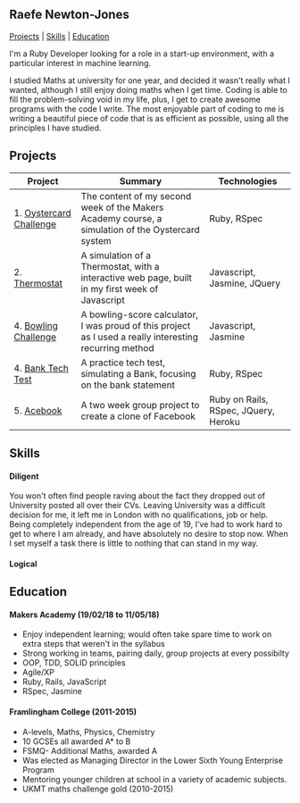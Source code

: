 ## Raefe Newton-Jones
[Projects](Projects) | [Skills](Skills) | [Education](Education)

I'm a Ruby Developer looking for a role in a start-up environment, with a particular interest in machine learning.

 I studied Maths at university for one year, and decided it wasn't really what I wanted, although I still enjoy doing maths when I get time. Coding is able to fill the problem-solving void in my life, plus, I get to create awesome programs with the code I write. The most enjoyable part of coding to me is writing a beautiful piece of code that is as efficient as possible, using all the principles I have studied.

## Projects
| Project  | Summary | Technologies |
| ------------- | ------------- | ------------- |
|1. [Oystercard Challenge](https://github.com/Raefey/oystercard)  | The content of my second week of the Makers Academy course, a simulation of the Oystercard system  | Ruby, RSpec  |
|2. [Thermostat](https://github.com/Raefey/thermostat-challenge)  | A simulation of a Thermostat, with a interactive web page, built in my first week of Javascript  | Javascript, Jasmine, JQuery  |
|4. [Bowling Challenge](https://github.com/Raefey/bowling-challenge)  | A bowling-score calculator, I was proud of this project as I used a really interesting recurring method  | Javascript, Jasmine |
|4. [Bank Tech Test](https://github.com/Raefey/bank-tech-test)  | A practice tech test, simulating a Bank, focusing on the bank statement  | Ruby, RSpec |
|5. [Acebook](https://github.com/Raefey/acebook-dart)  | A two week group project to create a clone of Facebook  | Ruby on Rails, RSpec, JQuery, Heroku  |

## Skills

#### Diligent

You won't often find people raving about the fact they dropped out of University posted all over their CVs. Leaving University was a difficult decision for me, it left me in London with no qualifications, job or help. Being completely independent from the age of 19, I've had to work hard to get to where I am already, and have absolutely no desire to stop now. When I set myself a task there is little to nothing that can stand in my way.

#### Logical



## Education

#### Makers Academy (19/02/18 to 11/05/18)

- Enjoy independent learning; would often take spare time to work on extra steps that weren't in the syllabus
- Strong working in teams, pairing daily, group projects at every possibilty
- OOP, TDD, SOLID principles
- Agile/XP
- Ruby, Rails, JavaScript
- RSpec, Jasmine

#### Framlingham College (2011-2015)

- A-levels, Maths, Physics, Chemistry
- 10 GCSEs all awarded A* to B
-	FSMQ- Additional Maths, awarded A
- Was elected as Managing Director in the Lower Sixth Young Enterprise 	Program
- Mentoring younger children at school in a variety of academic subjects.
- UKMT maths challenge gold (2010-2015)
